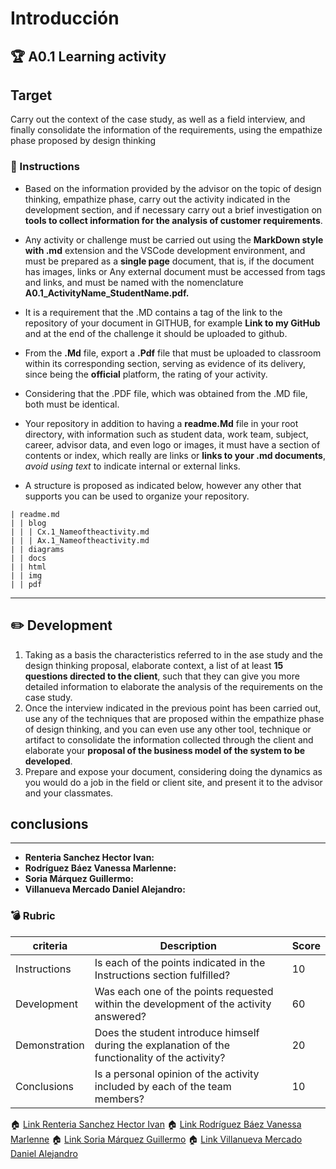 # Introducción

## :trophy: A0.1 Learning activity

## Target
Carry out the context of the case study, as well as a field interview, and finally consolidate the information of the requirements, using the empathize phase proposed by design thinking

### :blue_book: Instructions

- Based on the information provided by the advisor on the topic of design thinking, empathize phase, carry out the activity indicated in the development section, and if necessary carry out a brief investigation on **tools to collect information for the analysis of customer requirements**.

- Any activity or challenge must be carried out using the **MarkDown style with .md** extension and the VSCode development environment, and must be prepared as a **single page** document, that is, if the document has images, links or Any external document must be accessed from tags and links, and must be named with the nomenclature **A0.1_ActivityName_StudentName.pdf.**
- It is a requirement that the .MD contains a tag of the link to the repository of your document in GITHUB, for example **Link to my GitHub** and at the end of the challenge it should be uploaded to github.
- From the **.Md** file, export a **.Pdf** file that must be uploaded to classroom within its corresponding section, serving as evidence of its delivery, since being the **official** platform, the rating of your activity.
- Considering that the .PDF file, which was obtained from the .MD file, both must be identical.
- Your repository in addition to having a **readme.Md** file in your root directory, with information such as student data, work team, subject, career, advisor data, and even logo or images, it must have a section of contents or index, which really are links or **links to your .md documents**, _avoid using text_ to indicate internal or external links.
- A structure is proposed as indicated below, however any other that supports you can be used to organize your repository.

```
| readme.md
| | blog
| | | Cx.1_Nameoftheactivity.md
| | | Ax.1_Nameoftheactivity.md
| | diagrams
| | docs
| | html
| | img
| | pdf    
```

___

## :pencil2:  Development
1. Taking as a basis the characteristics referred to in the  ase study and the design thinking proposal, elaborate context, a list of at least **15 questions directed to the client**, such that they can give you more detailed information to elaborate the analysis of the requirements on the case study.
2. Once the interview indicated in the previous point has been carried out, use any of the techniques that are proposed within the empathize phase of design thinking, and you can even use any other tool, technique or artifact to consolidate the information collected through the client and elaborate your **proposal of the business model of the system to be developed**.
3. Prepare and expose your document, considering doing the dynamics as you would do a job in the field or client site, and present it to the advisor and your classmates.

## conclusions
___
- **Renteria Sanchez Hector Ivan:**
- **Rodríguez Báez Vanessa Marlenne:**
- **Soria Márquez Guillermo:**
- **Villanueva Mercado Daniel Alejandro:**
### :bomb: Rubric

|criteria     | Description                                                                                  | Score|
| ------------- | -------------------------------------------------------------------------------------------- | ------- |
| Instructions | Is each of the points indicated in the Instructions section fulfilled?        | 10      |  | 5 |
| Development    | Was each one of the points requested within the development of the activity answered?     | 60      |
| Demonstration  | Does the student introduce himself during the explanation of the functionality of the activity?           | 20      |
| Conclusions  | Is a personal opinion of the activity included by each of the team members? | 10      |

:house: [Link Renteria Sanchez Hector Ivan]()
:house: [Link Rodríguez Báez Vanessa Marlenne](https://github.com/vanessamRodriguez/Analisis-Avanzado-de-Software)
:house: [Link Soria Márquez Guillermo](https://github.com/GuillermoSoria97/Analisis_Avanzado_de_Software)
:house: [Link Villanueva Mercado Daniel Alejandro]()